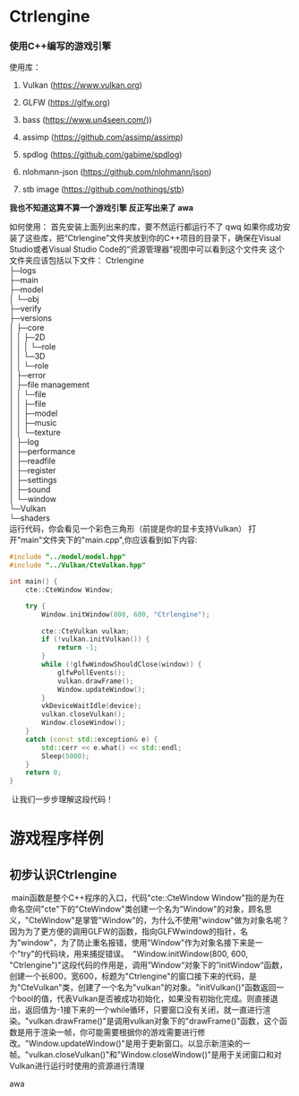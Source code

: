 # Ctrlengine
### 使用C++编写的游戏引擎
使用库：
1. Vulkan (https://www.vulkan.org)

2. GLFW (https://glfw.org)

3. bass (https://www.un4seen.com/))

4. assimp (https://github.com/assimp/assimp)

5. spdlog (https://github.com/gabime/spdlog)

6. nlohmann-json (https://github.com/nlohmann/json)

7. stb image (https://github.com/nothings/stb)

  **我也不知道这算不算一个游戏引擎 反正写出来了 awa**

如何使用：
首先安装上面列出来的库，要不然运行都运行不了 qwq
	如果你成功安装了这些库，把“Ctrlengine”文件夹放到你的C++项目的目录下，确保在Visual Studio或者Visual Studio Code的“资源管理器”视图中可以看到这个文件夹
	这个文件夹应该包括以下文件：
Ctrlengine <br>
	├─logs <br>
	├─main <br>
	├─model <br>
	│  └─obj <br>
	├─verify <br>
	├─versions <br>
	│  ├─core <br>
	│  │  ├─2D <br>
	│  │  │  └─role <br>
	│  │  └─3D <br>
	│  │      └─role <br>
	│  ├─error <br>
	│  ├─file management <br>
	│  │  └─file <br>
	│  │      ├─file <br>
	│  │      ├─model <br>
	│  │      ├─music <br>
	│  │      └─texture <br>
	│  ├─log <br>
	│  ├─performance <br>
	│  ├─readfile <br>
	│  ├─register <br>
	│  ├─settings <br>
	│  ├─sound <br>
	│  └─window <br>
	└─Vulkan <br>
	    └─shaders <br>
	运行代码，你会看见一个彩色三角形（前提是你的显卡支持Vulkan）
	打开"main"文件夹下的"main.cpp",你应该看到如下内容:

```cpp
#include "../model/model.hpp"
#include "../Vulkan/CteVulkan.hpp"

int main() {
    cte::CteWindow Window;

    try {
        Window.initWindow(800, 600, "Ctrlengine");
        
        cte::CteVulkan vulkan;
        if (!vulkan.initVulkan()) {
            return -1;
        }
        while (!glfwWindowShouldClose(window)) {
            glfwPollEvents();
            vulkan.drawFrame();
            Window.updateWindow();
        }
        vkDeviceWaitIdle(device);
        vulkan.closeVulkan();
        Window.closeWindow();
    }
    catch (const std::exception& e) {
        std::cerr << e.what() << std::endl;
        Sleep(5000);
    }
    return 0;
}
```

​	让我们一步步理解这段代码！

# 游戏程序样例
## 初步认识Ctrlengine

​	main函数是整个C++程序的入口，代码"cte::CteWindow Window"指的是为在命名空间"cte"下的"CteWindow"类创建一个名为"Window"的对象，顾名思义，"CteWindow"是掌管"Window"的，为什么不使用"window"做为对象名呢？因为为了更方便的调用GLFW的函数，指向GLFWwindow的指针，名为"window"，为了防止重名报错，使用"Window"作为对象名
​	接下来是一个"try"的代码块，用来捕捉错误。
​	"Window.initWindow(800, 600, "Ctrlengine")"这段代码的作用是，调用”Window“对象下的”initWindow“函数，创建一个长800，宽600，标题为"Ctrlengine"的窗口
​	接下来的代码，是为"CteVulkan"类，创建了一个名为"vulkan"的对象。"initVulkan()"函数返回一个bool的值，代表Vulkan是否被成功初始化，如果没有初始化完成。则直接退出，返回值为-1
​	接下来的一个while循环，只要窗口没有关闭，就一直进行渲染。"vulkan.drawFrame()"是调用vulkan对象下的"drawFrame()"函数，这个函数是用于渲染一帧，你可能需要根据你的游戏需要进行修改。"Window.updateWindow()"是用于更新窗口。以显示新渲染的一帧。"vulkan.closeVulkan()"和"Window.closeWindow()"是用于关闭窗口和对Vulkan进行运行时使用的资源进行清理

awa
